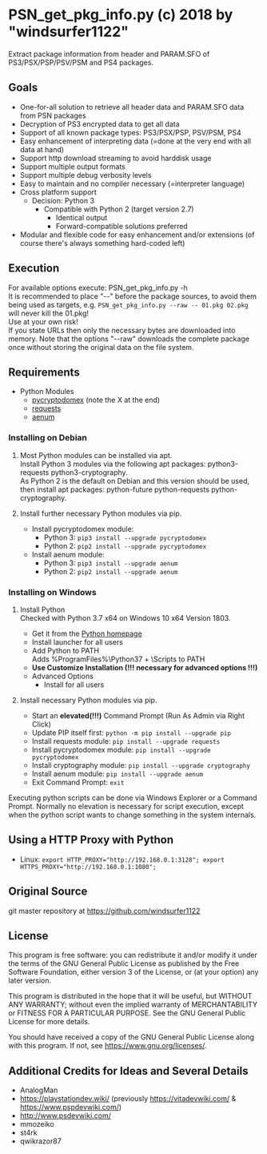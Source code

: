 # PSN_get_pkg_info.py (c) 2018 by "windsurfer1122"
Extract package information from header and PARAM.SFO of PS3/PSX/PSP/PSV/PSM and PS4 packages.

## Goals
* One-for-all solution to retrieve all header data and PARAM.SFO data from PSN packages
* Decryption of PS3 encrypted data to get all data
* Support of all known package types: PS3/PSX/PSP, PSV/PSM, PS4
* Easy enhancement of interpreting data (=done at the very end with all data at hand)
* Support http download streaming to avoid harddisk usage
* Support multiple output formats
* Support multiple debug verbosity levels
* Easy to maintain and no compiler necessary (=interpreter language)
* Cross platform support
  * Decision: Python 3
    * Compatible with Python 2 (target version 2.7)
      * Identical output
      * Forward-compatible solutions preferred
* Modular and flexible code for easy enhancement and/or extensions (of course there's always something hard-coded left)

## Execution
For available options execute: PSN_get_pkg_info.py -h<br>
It is recommended to place "--" before the package sources, to avoid them being used as targets, e.g. `PSN_get_pkg_info.py --raw -- 01.pkg 02.pkg` will never kill the 01.pkg!<br>
Use at your own risk!<br>
If you state URLs then only the necessary bytes are downloaded into memory. Note that the options "--raw" downloads the complete package once without storing the original data on the file system.

## Requirements
* Python Modules
  * [pycryptodomex](https://www.pycryptodome.org/) (note the X at the end)
  * [requests](http://python-requests.org/)
  * [aenum](https://bitbucket.org/stoneleaf/aenum)

### Installing on Debian
1. Most Python modules can be installed via apt.<br>
Install Python 3 modules via the following apt packages: python3-requests python3-cryptography.<br>
As Python 2 is the default on Debian and this version should be used, then install apt packages: python-future python-requests python-cryptography.

1. Install further necessary Python modules via pip.
   * Install pycryptodomex module:
     * Python 3: `pip3 install --upgrade pycryptodomex`
     * Python 2: `pip2 install --upgrade pycryptodomex`
   * Install aenum module:
     * Python 3: `pip3 install --upgrade aenum`
     * Python 2: `pip2 install --upgrade aenum`

### Installing on Windows
1. Install Python<br>
   Checked with Python 3.7 x64 on Windows 10 x64 Version 1803.
   * Get it from the [Python homepage](https://www.python.org/)
   * Install launcher for all users
   * Add Python to PATH<br>
     Adds %ProgramFiles%\Python37 + \Scripts to PATH
   * __Use Customize Installation (!!! necessary for advanced options !!!)__
   * Advanced Options
     * Install for all users

1. Install necessary Python modules via pip.
   * Start an __elevated(!!!)__ Command Prompt (Run As Admin via Right Click)
   * Update PIP itself first: `python -m pip install --upgrade pip`
   * Install requests module: `pip install --upgrade requests`
   * Install pycryptodomex module: `pip install --upgrade pycryptodomex`
   * Install cryptography module: `pip install --upgrade cryptography`
   * Install aenum module: `pip install --upgrade aenum`
   * Exit Command Prompt: `exit`

Executing python scripts can be done via Windows Explorer or a Command Prompt. Normally no elevation is necessary for script execution, except when the python script wants to change something in the system internals.

## Using a HTTP Proxy with Python
* Linux: `export HTTP_PROXY="http://192.168.0.1:3128"; export HTTPS_PROXY="http://192.168.0.1:1080";`

## Original Source
git master repository at https://github.com/windsurfer1122

## License
This program is free software: you can redistribute it and/or modify
it under the terms of the GNU General Public License as published by
the Free Software Foundation, either version 3 of the License, or
(at your option) any later version.

This program is distributed in the hope that it will be useful,
but WITHOUT ANY WARRANTY; without even the implied warranty of
MERCHANTABILITY or FITNESS FOR A PARTICULAR PURPOSE.  See the
GNU General Public License for more details.

You should have received a copy of the GNU General Public License
along with this program.  If not, see <https://www.gnu.org/licenses/>.

## Additional Credits for Ideas and Several Details
* AnalogMan
* https://playstationdev.wiki/ (previously https://vitadevwiki.com/ & https://www.pspdevwiki.com/)
* http://www.psdevwiki.com/
* mmozeiko
* st4rk
* qwikrazor87
